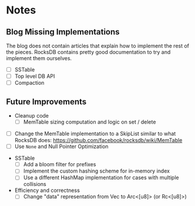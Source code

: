 # Notes

## Blog Missing Implementations

The blog does not contain articles that explain how to implement the rest of 
the pieces. RocksDB contains pretty good documentation to try and implement them
ourselves.

- [ ] SSTable
- [ ] Top level DB API
- [ ] Compaction

## Future Improvements

- Cleanup code
    - [ ] MemTable sizing computation and logic on set / delete
- [ ] Change the MemTable implementation to a SkipList similar to what RocksDB does: https://github.com/facebook/rocksdb/wiki/MemTable
- [ ] Use `None` and Null Pointer Optimization
- SSTable
    - [ ] Add a bloom filter for prefixes
    - [ ] Implement the custom hashing scheme for in-memory index
    - [ ] Use a different HashMap implementation for cases with multiple collisions
- Efficiency and correctness
    - [ ] Change "data" representation from Vec<u8> to Arc<[u8]> (or Rc<[u8]>)
